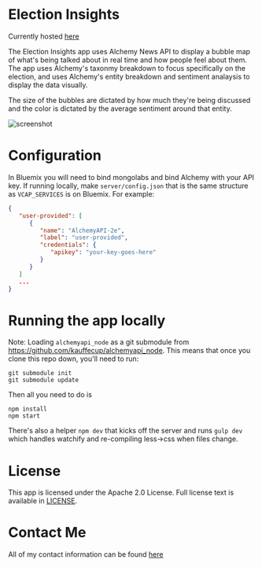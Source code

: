 # Election Insights

Currently hosted [here](http://electioninsights.mybluemix.net/)

The Election Insights app uses Alchemy News API to display a bubble map of
what's being talked about in real time and how people feel about them. The app
uses Alchemy's taxonmy breakdown to focus specifically on the election, and uses
Alchemy's entity breakdown and sentiment analaysis to display the data visually.

The size of the bubbles are dictated by how much they're being discussed and the
color is dictated by the average sentiment around that entity.

![screenshot](http://i.imgur.com/D1uinel.png)

# Configuration

In Bluemix you will need to bind mongolabs and bind Alchemy with your API key.
If running locally, make `server/config.json` that is the same structure as
`VCAP_SERVICES` is on Bluemix. For example:

```json
{
   "user-provided": [
      {
         "name": "AlchemyAPI-2e",
         "label": "user-provided",
         "credentials": {
            "apikey": "your-key-goes-here"
         }
      }
   ]
   ...
}
```

# Running the app locally

Note: Loading `alchemyapi_node` as a git submodule from
https://github.com/kauffecup/alchemyapi_node. This means that once you clone
this repo down, you'll need to run:

    git submodule init
    git submodule update

Then all you need to do is

    npm install
    npm start

There's also a helper `npm dev` that kicks off the server and runs `gulp dev`
which handles watchify and re-compiling less->css when files change.


# License

This app is licensed under the Apache 2.0 License. Full license text is
available in [LICENSE](https://github.com/kauffecup/news-insights/blob/master/LICENSE).

# Contact Me

All of my contact information can be found [here](http://www.jkaufman.io/about/)